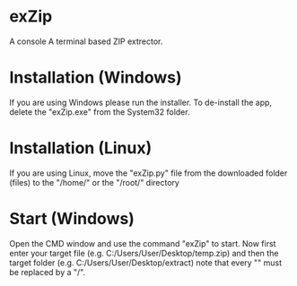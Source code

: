 # exZip
A console A terminal based ZIP extrector.

# Installation (Windows)
If you are using Windows please run the installer.
To de-install the app, delete the "exZip.exe" from the System32 folder.

# Installation (Linux)
If you are using Linux, move the "exZip.py" file from the
downloaded folder (files) to the "/home/" or the "/root/" directory

# Start (Windows)
Open the CMD window and use the command "exZip" to start.
Now first enter your target file (e.g. C:/Users/User/Desktop/temp.zip)
and then the target folder (e.g. C:/Users/User/Desktop/extract)
note that every "\" must be replaced by a "/".
